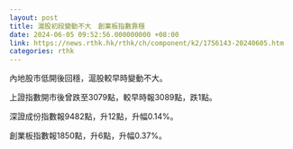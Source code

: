 ```yaml
---
layout: post
title: 滬股初段變動不大　創業板指數靠穩
date: 2024-06-05 09:52:56.000000000 +08:00
link: https://news.rthk.hk/rthk/ch/component/k2/1756143-20240605.htm
categories: rthk
---
```


內地股市低開後回穩，滬股較早時變動不大。

上證指數開市後曾跌至3079點，較早時報3089點，跌1點。

深證成份指數報9482點，升12點，升幅0.14%。

創業板指數報1850點，升6點，升幅0.37%。
